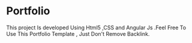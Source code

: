# Portfolio
This project Is developed Using Html5 ,CSS  and Angular Js .Feel Free To Use This Portfolio Template , Just Don't Remove Backlink.
